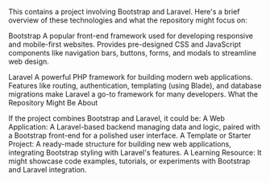 This contains a project involving Bootstrap and Laravel. Here's a brief overview of these technologies and what the repository might focus on:

Bootstrap
A popular front-end framework used for developing responsive and mobile-first websites.
Provides pre-designed CSS and JavaScript components like navigation bars, buttons, forms, and modals to streamline web design.

Laravel
A powerful PHP framework for building modern web applications.
Features like routing, authentication, templating (using Blade), and database migrations make Laravel a go-to framework for many developers.
What the Repository Might Be About

If the project combines Bootstrap and Laravel, it could be:
A Web Application: A Laravel-based backend managing data and logic, paired with a Bootstrap front-end for a polished user interface.
A Template or Starter Project: A ready-made structure for building new web applications, integrating Bootstrap styling with Laravel's features.
A Learning Resource: It might showcase code examples, tutorials, or experiments with Bootstrap and Laravel integration.
